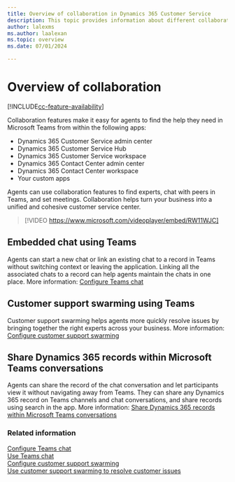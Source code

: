 ```yaml
---
title: Overview of collaboration in Dynamics 365 Customer Service
description: This topic provides information about different collaboration features that are available.
author: lalexms
ms.author: laalexan
ms.topic: overview
ms.date: 07/01/2024

---
```


# Overview of collaboration

[!INCLUDE[cc-feature-availability](../../includes/cc-feature-availability.md)]

Collaboration features make it easy for agents to find the help they need in Microsoft Teams from within the following apps:
- Dynamics 365 Customer Service admin center
- Dynamics 365 Customer Service Hub
- Dynamics 365 Customer Service workspace
- Dynamics 365 Contact Center admin center
- Dynamics 365 Contact Center workspace
- Your custom apps

Agents can use collaboration features to find experts, chat with peers in Teams, and set meetings. Collaboration helps turn your business into a unified and cohesive customer service center.

> [!VIDEO https://www.microsoft.com/videoplayer/embed/RW11WJC]

## Embedded chat using Teams

Agents can start a new chat or link an existing chat to a record in Teams without switching context or leaving the application. Linking all the associated chats to a record can help agents maintain the chats in one place. More information: [Configure Teams chat](configure-teams-chat.md)

## Customer support swarming using Teams

Customer support swarming helps agents more quickly resolve issues by bringing together the right experts across your business. More information: [Configure customer support swarming](configure-customer-support-swarming.md)

## Share Dynamics 365 records within Microsoft Teams conversations

Agents can share the record of the chat conversation and let participants view it without navigating away from Teams. They can share any Dynamics 365 record on Teams channels and chat conversations, and share records using search in the app. More information: [Share Dynamics 365 records within Microsoft Teams conversations](/dynamics365/sales/teams-integration/share-d365-record-overview?context=/dynamics365/context/customer-service-context)

### Related information
[Configure Teams chat](configure-teams-chat.md)<br>
[Use Teams chat](../use/use-teams-chat.md)<br>
[Configure customer support swarming](configure-customer-support-swarming.md)<br>
[Use customer support swarming to resolve customer issues](../use/use-customer-support-swarming.md)
